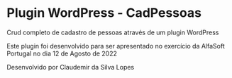 # Plugin WordPress - CadPessoas
Crud completo de cadastro de pessoas através de um plugin WordPress

Este plugin foi desenvolvido para ser apresentado no exercício da AlfaSoft Portugal no dia 12 de Agosto de 2022

Desenvolvido por Claudemir da Silva Lopes
